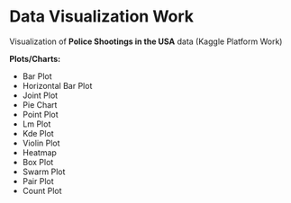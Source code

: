 # Data Visualization Work

Visualization of <b>Police Shootings in the USA</b> data (Kaggle Platform Work)

<b>Plots/Charts:</b>
<ul>
<li>Bar Plot</li>
<li>Horizontal Bar Plot</li>
<li>Joint Plot</li>
<li>Pie Chart</li>
<li>Point Plot</li>
<li>Lm Plot</li>
<li>Kde Plot</li>
<li>Violin Plot</li>
<li>Heatmap</li>
<li>Box Plot</li>
<li>Swarm Plot</li>
<li>Pair Plot</li>
<li>Count Plot</li>
  
